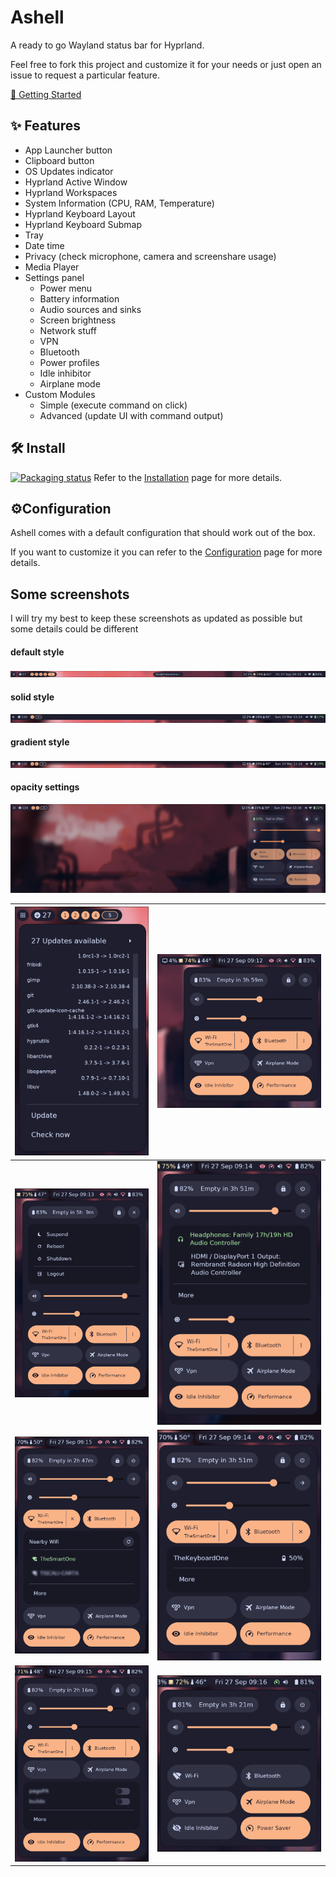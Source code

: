 # Ashell

A ready to go Wayland status bar for Hyprland.

Feel free to fork this project and customize it for your needs or just open an
issue to request a particular feature.

[🚀 Getting Started](https://malpenzibo.github.io/ashell/docs/intro)

## ✨ Features

- App Launcher button
- Сlipboard button
- OS Updates indicator
- Hyprland Active Window
- Hyprland Workspaces
- System Information (CPU, RAM, Temperature)
- Hyprland Keyboard Layout
- Hyprland Keyboard Submap
- Tray
- Date time
- Privacy (check microphone, camera and screenshare usage)
- Media Player
- Settings panel
  - Power menu
  - Battery information
  - Audio sources and sinks
  - Screen brightness
  - Network stuff
  - VPN
  - Bluetooth
  - Power profiles
  - Idle inhibitor
  - Airplane mode
- Custom Modules
  - Simple (execute command on click)
  - Advanced (update UI with command output)

## 🛠️ Install

[![Packaging status](https://repology.org/badge/vertical-allrepos/ashell.svg)](https://repology.org/project/ashell/versions)
Refer to the [Installation](https://malpenzibo.github.io/ashell/docs/installation)
page for more details.

## ⚙️Configuration

Ashell comes with a default configuration that should work out of the box.

If you want to customize it you can refer to
the [Configuration](https://malpenzibo.github.io/ashell/docs/configuration)
page for more details.

## Some screenshots

I will try my best to keep these screenshots as updated as possible but some details
could be different

#### default style

<img src="https://raw.githubusercontent.com/MalpenZibo/ashell/main/website/static/img/gallery/ashell.png"></img>

#### solid style

<img src="https://raw.githubusercontent.com/MalpenZibo/ashell/main/website/static/img/gallery/ashell-solid.png"></img>

#### gradient style

<img src="https://raw.githubusercontent.com/MalpenZibo/ashell/main/website/static/img/gallery/ashell-gradient.png"></img>

#### opacity settings

<img src="https://raw.githubusercontent.com/MalpenZibo/ashell/main/website/static/img/gallery/opacity.png"></img>

| ![](https://raw.githubusercontent.com/MalpenZibo/ashell/main/website/static/img/gallery/updates-panel.png) | ![](https://raw.githubusercontent.com/MalpenZibo/ashell/main/website/static/img/gallery/settings-panel.png)  |
| ---------------------------------------------------------------------------------------------------------- | ------------------------------------------------------------------------------------------------------------ |
| ![](https://raw.githubusercontent.com/MalpenZibo/ashell/main/website/static/img/gallery/power-menu.png)    | ![](https://raw.githubusercontent.com/MalpenZibo/ashell/main/website/static/img/gallery/sinks-selection.png) |
| ![](https://raw.githubusercontent.com/MalpenZibo/ashell/main/website/static/img/gallery/network-menu.png)  | ![](https://raw.githubusercontent.com/MalpenZibo/ashell/main/website/static/img/gallery/bluetooth-menu.png)  |
| ![](https://raw.githubusercontent.com/MalpenZibo/ashell/main/website/static/img/gallery/vpn-menu.png)      | ![](https://raw.githubusercontent.com/MalpenZibo/ashell/main/website/static/img/gallery/airplane-mode.png)   |
